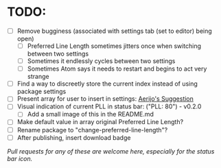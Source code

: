 # TODO:

- [ ] Remove bugginess (associated with settings tab (set to editor) being open)
    - [ ] Preferred Line Length sometimes jitters once when switching between
    two settings
    - [ ] Sometimes it endlessly cycles between two settings
    - [ ] Sometimes Atom says it needs to restart and begins to act very strange
- [ ] Find a way to discreetly store the current index instead of using package
settings
- [ ] Present array for user to insert in settings:
[Aerijo's Suggestion](https://discuss.atom.io/t/bugginess-associated-with-changing-atom-settings-via-code/57772/14)
- [ ] Visual indication of current PLL in status bar: ("PLL: 80") - v0.2.0
    - [ ] Add a small image of this in the README.md
- [ ] Make default value in array original Preferred Line Length?
- [ ] Rename package to "change-preferred-line-length"?
- [ ] After publishing, insert download badge

*Pull requests for any of these are welcome here, especially for the status bar
icon.*
